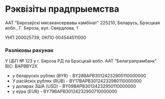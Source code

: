 ﻿# Рэквізіты прадпрыемства

ААТ "Бярозаўскі мясакансервавы камбінат"
225210, Беларусь, Брэсцкая вобл., Г. Бяроза, вул. Свярдлова, 1

УНП 200025739, ОКПО 004544511000

### Разліковы рахунак

У ЦБП № 123 у г. Бяроза РД па Брэсцкай вобл. ААТ "Белаграпрамбанк" BIC: BAPBBY2X

* у беларускіх рублях (BYR) - BY28BAPB30124232900110000000
* У расійскіх рублях (RUB) - BY17BAPB30124232980110000000
* у доларах ЗША (USD) - BY09BAPB30124232950110000000
* у еўра (EUR) - BY79BAPB30124232950710000000